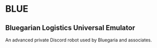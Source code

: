 # BLUE

## Bluegarian Logistics Universal Emulator

An advanced private Discord robot used by Bluegaria and associates.
